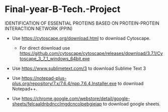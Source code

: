 # Final-year-B-Tech.-Project
IDENTIFICATION OF ESSENTIAL PROTEINS BASED ON PROTEIN-PROTEIN INTERACTION NETWORK (PPIN)

- Use https://cytoscape.org/download.html to download Cytoscape.
  - For direct download use https://github.com/cytoscape/cytoscape/releases/download/3.7.1/Cytoscape_3_7_1_windows_64bit.exe
  
- Use https://www.sublimetext.com/3 to download Sublime Text 3

- Use https://notepad-plus-plus.org/repository/7.x/7.6.4/npp.7.6.4.Installer.exe to download Notepad++.

- Use https://chrome.google.com/webstore/detail/google-sheets/felcaaldnbdncclmgdcncolpebgiejap to download google sheets.
